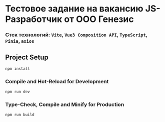 # Тестовое задание на вакансию JS-Разработчик от ООО Генезис

### Стек технологий: `Vite`, `Vue3 Composition API`, `TypeScript`, `Pinia`,  `axios`


## Project Setup

```sh
npm install
```

### Compile and Hot-Reload for Development

```sh
npm run dev
```

### Type-Check, Compile and Minify for Production

```sh
npm run build
```
